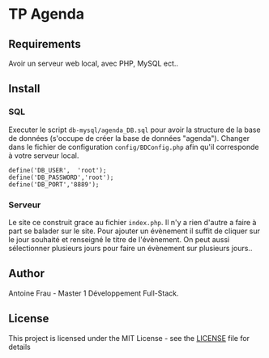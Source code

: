 # TP Agenda

  
## Requirements
Avoir un serveur web local, avec PHP, MySQL ect..

## Install
### SQL
Executer le script `db-mysql/agenda_DB.sql` pour avoir la structure de la base de données (s'occupe de créer la base de données "agenda").
Changer dans le fichier de configuration `config/BDConfig.php` afin qu'il corresponde à votre serveur local.
```
define('DB_USER',  'root');
define('DB_PASSWORD','root');
define('DB_PORT','8889');
```

### Serveur
Le site ce construit grace au fichier `index.php`. Il n'y a rien d'autre a faire à part se balader sur le site.
Pour ajouter un évènement il suffit de cliquer sur le jour souhaité et renseigné le titre de l'évènement. 
On peut aussi sélectionner plusieurs jours pour faire un évènement sur plusieurs jours..


## Author
Antoine Frau - Master 1 Développement Full-Stack.

## License

This project is licensed under the MIT License - see the [LICENSE](LICENSE) file for details
